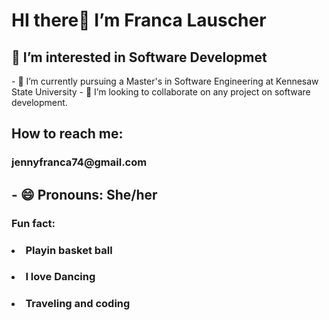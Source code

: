 <h1>HI there👋 I’m Franca Lauscher</h1>
<h2>👀 I’m interested in Software Developmet</h2>
- 🌱 I’m currently pursuing a Master's in Software Engineering at Kennesaw State University
- 💞️ I’m looking to collaborate on any project on software development.
<h2>How to reach me: <h3>jennyfranca74@gmail.com</h3><h2>
- 😄 Pronouns: She/her
<h3>Fun fact: 
<ull>
<h4><li>Playin basket ball</li></h4>
<h4><li>I love Dancing</li></h4>
<h4><li>Traveling and coding</li></h4>
</ull></h3>

<!---
FrancaFL/FrancaFL is a ✨ special ✨ repository because its `README.md` (this file) appears on your GitHub profile.
You can click the Preview link to take a look at your changes.
--->
